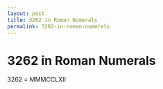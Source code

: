 ```yaml
---
layout: post
title: 3262 in Roman Numerals
permalink: 3262-in-roman-numerals
---
```


# 3262 in Roman Numerals

3262 = MMMCCLXII
